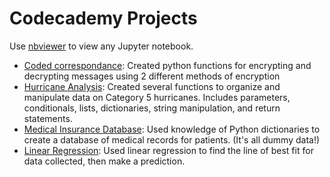 # Codecademy Projects

Use [nbviewer](https://nbviewer.org/) to view any Jupyter notebook.

- [Coded correspondance](https://github.com/gracie2339/codecademy-projects/blob/main/coded_correspondence.ipynb?short_path=c8c3280): Created python functions for encrypting and decrypting messages using 2 different methods of encryption 
- [Hurricane Analysis](https://github.com/gracie2339/codecademy-projects/blob/main/hurricanes.py): Created several functions to organize and manipulate data on Category 5 hurricanes. Includes parameters, conditionals, lists, dictionaries, string manipulation, and return statements.
- [Medical Insurance Database](https://github.com/gracie2339/codecademy-projects/blob/main/medical_insurance.py): Used knowledge of Python dictionaries to create a database of medical records for patients. (It's all dummy data!)
- [Linear Regression](): Used linear regression to find the line of best fit for data collected, then make a prediction.